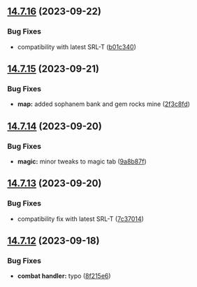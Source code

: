 ## [14.7.16](https://github.com/Torwent/WaspLib/compare/v14.7.15...v14.7.16) (2023-09-22)


### Bug Fixes

* compatibility with latest SRL-T ([b01c340](https://github.com/Torwent/WaspLib/commit/b01c340dfb5cc58ab6e6c88048ba4d262087bd74))



## [14.7.15](https://github.com/Torwent/WaspLib/compare/v14.7.14...v14.7.15) (2023-09-21)


### Bug Fixes

* **map:** added sophanem bank and gem rocks mine ([2f3c8fd](https://github.com/Torwent/WaspLib/commit/2f3c8fda60ff0f3a637633b52acc3b075b3890a0))



## [14.7.14](https://github.com/Torwent/WaspLib/compare/v14.7.13...v14.7.14) (2023-09-20)


### Bug Fixes

* **magic:** minor tweaks to magic tab ([9a8b87f](https://github.com/Torwent/WaspLib/commit/9a8b87ff29883c2a8517a954921546108f881a88))



## [14.7.13](https://github.com/Torwent/WaspLib/compare/v14.7.12...v14.7.13) (2023-09-20)


### Bug Fixes

* compatibility fix with latest SRL-T ([7c37014](https://github.com/Torwent/WaspLib/commit/7c370145102503495f658c670f19fea7ce132fd3))



## [14.7.12](https://github.com/Torwent/WaspLib/compare/v14.7.11...v14.7.12) (2023-09-18)


### Bug Fixes

* **combat handler:** typo ([8f215e6](https://github.com/Torwent/WaspLib/commit/8f215e6f911a2b02bec81f270f6553dbff768c83))



